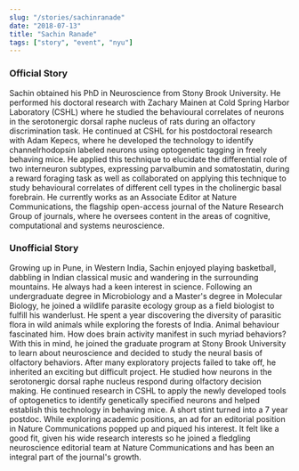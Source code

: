 ```yaml
---
slug: "/stories/sachinranade"
date: "2018-07-13"
title: "Sachin Ranade"
tags: ["story", "event", "nyu"]
---
```

### Official Story
Sachin obtained his PhD in Neuroscience from Stony Brook University. He performed his doctoral research with Zachary Mainen at Cold Spring Harbor Laboratory (CSHL) where he studied the behavioural correlates of neurons in the serotonergic dorsal raphe nucleus of rats during an olfactory discrimination task. He continued at CSHL for his postdoctoral research with Adam Kepecs, where he developed the technology to identify channelrhodopsin labeled neurons using optogenetic tagging in freely behaving mice. He applied this technique to elucidate the differential role of two interneuron subtypes, expressing parvalbumin and somatostatin, during a reward foraging task as well as collaborated on applying this technique to study behavioural correlates of different cell types in the cholinergic basal forebrain. He currently works as an Associate Editor at Nature Communications, the flagship open-access journal of the Nature Research Group of journals, where he oversees content in the areas of cognitive, computational and systems neuroscience.

### Unofficial Story
Growing up in Pune, in Western India, Sachin enjoyed playing basketball, dabbling in Indian classical music and wandering in the surrounding mountains. He always had a keen interest in science. Following an undergraduate degree in Microbiology and a Master's degree in Molecular Biology, he joined a wildlife parasite ecology group as a field biologist to fulfill his wanderlust. He spent a year discovering the diversity of parasitic flora in wild animals while exploring the forests of India. Animal behaviour fascinated him. How does brain activity manifest in such myriad behaviors? With this in mind, he joined the graduate program at Stony Brook University to learn about neuroscience and decided to study the neural basis of olfactory behaviors. After many exploratory projects failed to take off, he inherited an exciting but difficult project. He studied how neurons in the serotonergic dorsal raphe nucleus respond during olfactory decision making. He continued research in CSHL to apply the newly developed tools of optogenetics to identify genetically specified neurons and helped establish this technology in behaving mice. A short stint turned into a 7 year postdoc. While exploring academic positions, an ad for an editorial position in Nature Communications popped up and piqued his interest. It felt like a good fit, given his wide research interests so he joined a fledgling neuroscience editorial team at Nature Communications and has been an integral part of the journal's growth.


